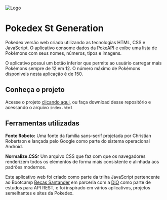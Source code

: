 ![Logo](https://user-images.githubusercontent.com/29473781/180619084-a56960ab-7efa-4e34-9d33-4e3e581d62ff.png)

# Pokedex St Generation

Pokedex versão web criado utilizando as tecnologias HTML, CSS e JavaScript. O aplicativo consome dados da [PokeAPI](https://pokeapi.co) e exibe uma lista de Pokémons com seus nomes, números, tipos e imagens.

O aplicativo possui um botão inferior que permite ao usuário carregar mais Pokémons sempre de 12 em 12. O número máximo de Pokémons disponiveis nesta aplicação é de 150.

  
## Conheça o projeto
Acesse o projeto [clicando aqui](https://pokedexstgeneration.netlify.app/), ou faça download desse repositório e acessando o arquivo `index.html`
## Ferramentas utilizadas

**Fonte Roboto:** Uma fonte da família sans-serif projetada por Christian Robertson e lançada pelo Google como parte do sistema operacional Android.

**Normalize.CSS:** Um arquivo CSS que faz com que os navegadores renderizem todos os elementos de forma mais consistente e alinhada aos padrões modernos.




Este aplicativo web foi criado como parte da trilha JavaScript pertencente ao Bootcamp [Becas Santander](https://www.becas-santander.com/pt_br/index.html) em parceria com a [DIO](https://www.dio.me) como parte de estudos para API REST, e foi inspirado em vários aplicativos, projetos semelhantes e sites da Pokedex.
